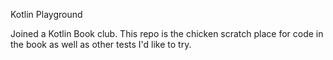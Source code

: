 Kotlin Playground

Joined a Kotlin Book club. This repo is the chicken scratch 
place for code in the book as well as other tests I'd like to try.